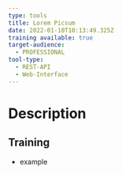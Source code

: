 ```yaml
---
type: tools
title: Lorem Picsum
date: 2022-01-10T10:13:49.325Z
training available: true
target-audience:
  - PROFESSIONAL
tool-type:
  - REST-API
  - Web-Interface
---
```

# Description

## Training
- example 